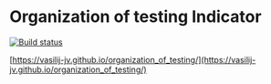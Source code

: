 # Organization of testing Indicator

[![Build status](https://ci.appveyor.com/api/projects/status/xwlbxbgqxu4925i8?svg=true)](https://ci.appveyor.com/project/Vasilij-jV/organization-of-testing)

[https://vasilij-jv.github.io/organization_of_testing/](https://vasilij-jv.github.io/organization_of_testing/)